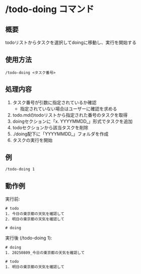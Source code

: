 # /todo-doing コマンド

## 概要
todoリストからタスクを選択してdoingに移動し、実行を開始する

## 使用方法
```
/todo-doing <タスク番号>
```

## 処理内容
1. タスク番号が引数に指定されているか確認
   - 指定されていない場合はユーザーに確認を求める
2. todo.mdのtodoリストから指定された番号のタスクを取得
3. doingセクションに「x. YYYYMMDD_<todo>」形式でタスクを追加
4. todoセクションから該当タスクを削除
5. ./doing配下に「YYYYMMDD_<todo>」フォルダを作成
6. タスクの実行を開始

## 例
```
/todo-doing 1
```

## 動作例
実行前:
```
# todo
1. 今日の東京都の天気を確認して
2. 明日の東京都の天気を確認して

# doing
```

実行後 (/todo-doing 1):
```
# doing
1. 20250809_今日の東京都の天気を確認して

# todo
1. 明日の東京都の天気を確認して
```
